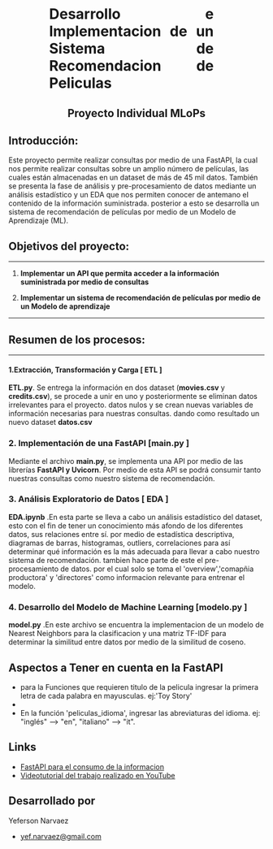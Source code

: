 <h1 align='center' style="font-weight:light; text-align:justify; margin-left: 80px; margin-right: 100px;">
  Desarrollo e Implementacion de un Sistema de Recomendacion de Peliculas
</h1>


<h2 align='center'>
  Proyecto Individual MLoPs
</h2>



## Introducción:

Este proyecto permite realizar consultas por medio de una FastAPI, la cual nos permite realizar consultas sobre un amplio número de películas, las cuales están almacenadas en un dataset de más de 45 mil datos. También se presenta la fase de análisis y pre-procesamiento de datos mediante un análisis estadístico y un EDA que nos permiten conocer de antemano el contenido de la información suministrada. posterior a esto se desarrolla un sistema de recomendación de películas por medio de un Modelo de Aprendizaje (ML).

## Objetivos del proyecto:
---
1. **Implementar un API que permita acceder a la información suministrada por medio de consultas**

2. **Implementar un sistema de recomendación de películas por medio de un Modelo de aprendizaje**

---
## Resumen de los procesos:
---
#### 1.Extracción, Transformación y Carga [ ETL ]

 **ETL.py**. Se entrega la información en dos dataset (**movies.csv** y **credits.csv**), se procede a unir en uno y posteriormente se eliminan datos irrelevantes para el proyecto. datos nulos y se crean nuevas variables de información necesarias para nuestras consultas. dando como resultado un nuevo dataset **datos.csv**

### 2. Implementación de una FastAPI  [main.py ]

Mediante el archivo **main.py**, se implementa una API por medio de las librerías **FastAPI y Uvicorn**. Por medio de esta API se podrá consumir tanto nuestras consultas como nuestro sistema de recomendación.

### 3. Análisis Exploratorio de Datos [ EDA ]

**EDA.ipynb** .En esta parte se lleva a cabo un análisis estadístico del dataset, esto con el fin de tener un conocimiento más afondo de los diferentes datos, sus relaciones entre sí. por medio de estadística descriptiva, diagramas de barras, histogramas, outliers, correlaciones para así determinar qué información es la más adecuada para llevar a cabo nuestro sistema de recomendación. tambien hace parte de este el pre-procesamiento de datos. por el cual solo se toma el 'overview','comapñia productora' y 'directores' como informacion relevante para entrenar el modelo.


### 4. Desarrollo del Modelo de Machine Learning [modelo.py ]

**model.py** .En este archivo se encuentra la implementacion de un modelo de Nearest Neighbors para la clasificacion y una matriz TF-IDF para determinar la similitud entre datos por medio de la similitud de coseno.

## Aspectos a Tener en cuenta en la FastAPI

- para la Funciones  que requieren titulo de la pelicula ingresar la primera letra de cada palabra en mayusculas. ej:'Toy Story'
- 
- En la función 'peliculas_idioma', ingresar las abreviaturas del idioma. ej: "inglés" --> "en", "italiano" --> "it".

## Links

- [FastAPI para el consumo de la informacion](https://movies-recomendation-system-bgw9.onrender.com/docs#/)
- [Videotutorial del trabajo realizado en YouTube](#)



## Desarrollado por

Yeferson Narvaez

- yef.narvaez@gmail.com
